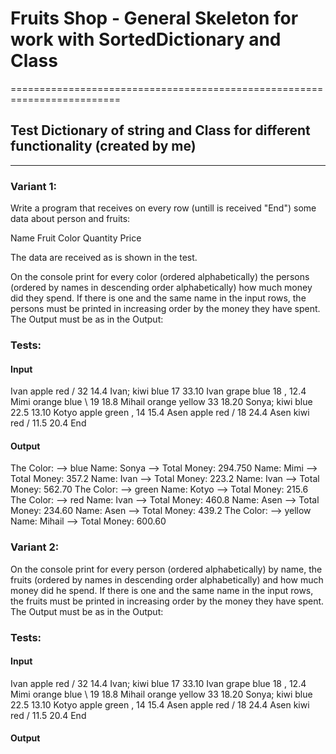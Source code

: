 # Fruits Shop - General Skeleton for work with SortedDictionary and Class
=========================================================================

## Test Dictionary of string and Class for different functionality (created by me)
-----------------------------------------------------------------------

### Variant 1: 

Write a program that receives on every row (untill is received "End") some data about person and fruits:

Name Fruit Color Quantity Price

The data are received as is shown in the test.

On the console print for every color (ordered alphabetically) 
the persons (ordered by names in descending order alphabetically) how much money did they spend.
If there is one and the same name in the input rows, the persons must be printed in increasing order by the money they have spent.
The Output must be as in the Output:


### Tests:

#### Input
Ivan apple red / 32 14.4
Ivan; kiwi blue 17 33.10
Ivan grape blue 18 , 12.4
Mimi orange blue  \ 19 18.8
Mihail orange yellow 33   18.20
Sonya; kiwi blue 22.5 13.10
Kotyo apple green , 14 15.4
Asen apple red / 18 24.4
Asen kiwi red / 11.5 20.4
End

#### Output
The Color: --> blue
Name: Sonya --> Total Money: 294.750
Name: Mimi --> Total Money: 357.2
Name: Ivan --> Total Money: 223.2
Name: Ivan --> Total Money: 562.70
The Color: --> green
Name: Kotyo --> Total Money: 215.6
The Color: --> red
Name: Ivan --> Total Money: 460.8
Name: Asen --> Total Money: 234.60
Name: Asen --> Total Money: 439.2
The Color: --> yellow
Name: Mihail --> Total Money: 600.60



### Variant 2: 

On the console print for every person (ordered alphabetically) by name,
the fruits (ordered by names in descending order alphabetically) and how much money did he spend.
If there is one and the same name in the input rows, the fruits must be printed in increasing order by the money they have spent.
The Output must be as in the Output:

### Tests:

#### Input
Ivan apple red / 32 14.4
Ivan; kiwi blue 17 33.10
Ivan grape blue 18 , 12.4
Mimi orange blue  \ 19 18.8
Mihail orange yellow 33   18.20
Sonya; kiwi blue 22.5 13.10
Kotyo apple green , 14 15.4
Asen apple red / 18 24.4
Asen kiwi red / 11.5 20.4
End

#### Output